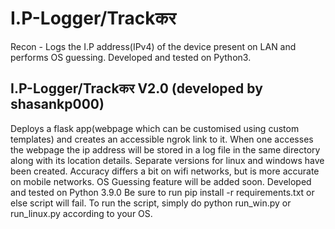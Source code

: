 # I.P-Logger/Trackकर
Recon - Logs the I.P address(IPv4) of the device present on LAN and performs OS guessing.
Developed and tested on Python3.

## I.P-Logger/Trackकर V2.0 (developed by shasankp000)
Deploys a flask app(webpage which can be customised using custom templates) and creates an accessible ngrok link to it.
When one accesses the webpage the ip address will be stored in a log file in the same directory along with its location details.
Separate versions for linux and windows have been created.
Accuracy differs a bit on wifi networks, but is more accurate on mobile networks.
OS Guessing feature will be added soon.
Developed and tested on Python 3.9.0
Be sure to run pip install -r requirements.txt or else script will fail.
To run the script, simply do python run_win.py or run_linux.py according to your OS.